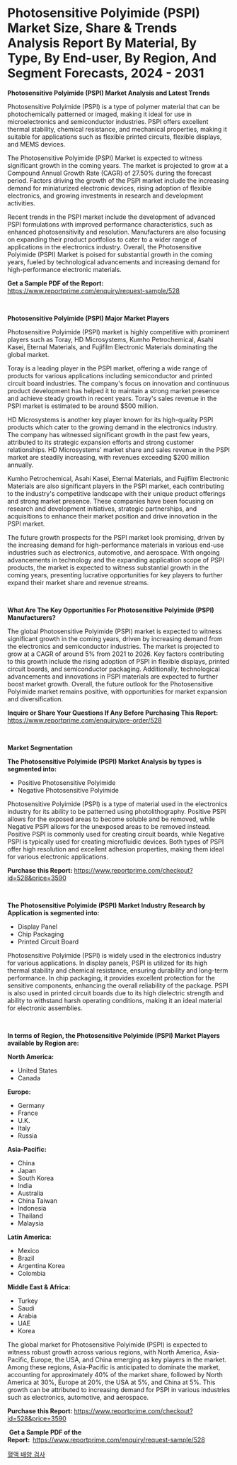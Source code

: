 <p><h1>Photosensitive Polyimide (PSPI) Market Size, Share & Trends Analysis Report By Material, By Type, By End-user, By Region, And Segment Forecasts, 2024 - 2031</h1></p><p><strong>Photosensitive Polyimide (PSPI) Market Analysis and Latest Trends</strong></p>
<p><p>Photosensitive Polyimide (PSPI) is a type of polymer material that can be photochemically patterned or imaged, making it ideal for use in microelectronics and semiconductor industries. PSPI offers excellent thermal stability, chemical resistance, and mechanical properties, making it suitable for applications such as flexible printed circuits, flexible displays, and MEMS devices.</p><p>The Photosensitive Polyimide (PSPI) Market is expected to witness significant growth in the coming years. The market is projected to grow at a Compound Annual Growth Rate (CAGR) of 27.50% during the forecast period. Factors driving the growth of the PSPI market include the increasing demand for miniaturized electronic devices, rising adoption of flexible electronics, and growing investments in research and development activities.</p><p>Recent trends in the PSPI market include the development of advanced PSPI formulations with improved performance characteristics, such as enhanced photosensitivity and resolution. Manufacturers are also focusing on expanding their product portfolios to cater to a wider range of applications in the electronics industry. Overall, the Photosensitive Polyimide (PSPI) Market is poised for substantial growth in the coming years, fueled by technological advancements and increasing demand for high-performance electronic materials.</p></p>
<p><strong>Get a Sample PDF of the Report:&nbsp;</strong> <a href="https://www.reportprime.com/enquiry/request-sample/528">https://www.reportprime.com/enquiry/request-sample/528</a></p>
<p>&nbsp;</p>
<p><strong>Photosensitive Polyimide (PSPI) Major Market Players</strong></p>
<p><p>Photosensitive Polyimide (PSPI) market is highly competitive with prominent players such as Toray, HD Microsystems, Kumho Petrochemical, Asahi Kasei, Eternal Materials, and Fujifilm Electronic Materials dominating the global market. </p><p>Toray is a leading player in the PSPI market, offering a wide range of products for various applications including semiconductor and printed circuit board industries. The company's focus on innovation and continuous product development has helped it to maintain a strong market presence and achieve steady growth in recent years. Toray's sales revenue in the PSPI market is estimated to be around $500 million.</p><p>HD Microsystems is another key player known for its high-quality PSPI products which cater to the growing demand in the electronics industry. The company has witnessed significant growth in the past few years, attributed to its strategic expansion efforts and strong customer relationships. HD Microsystems' market share and sales revenue in the PSPI market are steadily increasing, with revenues exceeding $200 million annually.</p><p>Kumho Petrochemical, Asahi Kasei, Eternal Materials, and Fujifilm Electronic Materials are also significant players in the PSPI market, each contributing to the industry's competitive landscape with their unique product offerings and strong market presence. These companies have been focusing on research and development initiatives, strategic partnerships, and acquisitions to enhance their market position and drive innovation in the PSPI market.</p><p>The future growth prospects for the PSPI market look promising, driven by the increasing demand for high-performance materials in various end-use industries such as electronics, automotive, and aerospace. With ongoing advancements in technology and the expanding application scope of PSPI products, the market is expected to witness substantial growth in the coming years, presenting lucrative opportunities for key players to further expand their market share and revenue streams.</p></p>
<p>&nbsp;</p>
<p><strong>What Are The Key Opportunities For Photosensitive Polyimide (PSPI) Manufacturers?</strong></p>
<p><p>The global Photosensitive Polyimide (PSPI) market is expected to witness significant growth in the coming years, driven by increasing demand from the electronics and semiconductor industries. The market is projected to grow at a CAGR of around 5% from 2021 to 2026. Key factors contributing to this growth include the rising adoption of PSPI in flexible displays, printed circuit boards, and semiconductor packaging. Additionally, technological advancements and innovations in PSPI materials are expected to further boost market growth. Overall, the future outlook for the Photosensitive Polyimide market remains positive, with opportunities for market expansion and diversification.</p></p>
<p><strong>Inquire or Share Your Questions If Any Before Purchasing This Report:</strong> <a href="https://www.reportprime.com/enquiry/pre-order/528">https://www.reportprime.com/enquiry/pre-order/528</a></p>
<p>&nbsp;</p>
<p><strong>Market Segmentation</strong></p>
<p><strong>The Photosensitive Polyimide (PSPI) Market Analysis by types is segmented into:</strong></p>
<p><ul><li>Positive Photosensitive Polyimide</li><li>Negative Photosensitive Polyimide</li></ul></p>
<p><p>Photosensitive Polyimide (PSPI) is a type of material used in the electronics industry for its ability to be patterned using photolithography. Positive PSPI allows for the exposed areas to become soluble and be removed, while Negative PSPI allows for the unexposed areas to be removed instead. Positive PSPI is commonly used for creating circuit boards, while Negative PSPI is typically used for creating microfluidic devices. Both types of PSPI offer high resolution and excellent adhesion properties, making them ideal for various electronic applications.</p></p>
<p><strong>Purchase this Report:&nbsp;</strong><a href="https://www.reportprime.com/checkout?id=528&price=3590">https://www.reportprime.com/checkout?id=528&price=3590</a></p>
<p>&nbsp;</p>
<p><strong>The Photosensitive Polyimide (PSPI) Market Industry Research by Application is segmented into:</strong></p>
<p><ul><li>Display Panel</li><li>Chip Packaging</li><li>Printed Circuit Board</li></ul></p>
<p><p>Photosensitive Polyimide (PSPI) is widely used in the electronics industry for various applications. In display panels, PSPI is utilized for its high thermal stability and chemical resistance, ensuring durability and long-term performance. In chip packaging, it provides excellent protection for the sensitive components, enhancing the overall reliability of the package. PSPI is also used in printed circuit boards due to its high dielectric strength and ability to withstand harsh operating conditions, making it an ideal material for electronic assemblies.</p></p>
<p>&nbsp;</p>
<p><strong>In terms of Region, the Photosensitive Polyimide (PSPI) Market Players available by Region are:</strong></p>
<p>
    <p> <strong> North America: </strong>
        <ul>
            <li>United States</li>
            <li>Canada</li>
        </ul>
        </p> 
    <p> <strong> Europe: </strong>
        <ul>
            <li>Germany</li>
            <li>France</li>
            <li>U.K.</li>
            <li>Italy</li>
            <li>Russia</li>
        </ul>
        </p> 
    <p> <strong> Asia-Pacific: </strong>
        <ul>
            <li>China</li>
            <li>Japan</li>
            <li>South Korea</li>
            <li>India</li>
            <li>Australia</li>
            <li>China Taiwan</li>
            <li>Indonesia</li>
            <li>Thailand</li>
            <li>Malaysia</li>
        </ul>
        </p> 
    <p> <strong> Latin America: </strong>
        <ul>
            <li>Mexico</li>
            <li>Brazil</li>
            <li>Argentina Korea</li>
            <li>Colombia</li>
        </ul>
        </p> 
    <p> <strong> Middle East & Africa: </strong>
        <ul>
            <li>Turkey</li>
            <li>Saudi</li>
            <li>Arabia</li>
            <li>UAE</li>
            <li>Korea</li>
        </ul>
    </p>
    </p>
<p><p>The global market for Photosensitive Polyimide (PSPI) is expected to witness robust growth across various regions, with North America, Asia-Pacific, Europe, the USA, and China emerging as key players in the market. Among these regions, Asia-Pacific is anticipated to dominate the market, accounting for approximately 40% of the market share, followed by North America at 30%, Europe at 20%, the USA at 5%, and China at 5%. This growth can be attributed to increasing demand for PSPI in various industries such as electronics, automotive, and aerospace.</p></p>
<p><strong>Purchase this Report: </strong><a href="https://www.reportprime.com/checkout?id=528&price=3590">https://www.reportprime.com/checkout?id=528&price=3590</a></p>
<p>&nbsp;<strong>Get a Sample PDF of the Report:&nbsp;&nbsp;</strong><a href="https://www.reportprime.com/enquiry/request-sample/528">https://www.reportprime.com/enquiry/request-sample/528</a></p>
<p><strong></strong></p>
<p><p><a href="https://github.com/laholand/Market-Research-Report-List-3/blob/main/988650378.md">혈액 배양 검사</a></p></p>